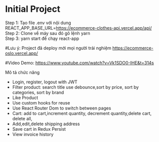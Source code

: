 # Initial Project
Step 1: Tạo file .env với nội dung REACT_APP_BASE_URL=https://ecommerce-clothes-api.vercel.app/api/ <br>
Step 2: Clone về máy sau đó gõ lệnh yarn <br>
Step 3: yarn start để chạy react-app

#Lưu ý: Project đã deploy mời mọi người trải nghiệm
https://ecommerce-oslo.vercel.app/

#Video Demo: https://www.youtube.com/watch?v=Vk1SDO0-IHE&t=314s


Mô tả chức năng
+ Login, register, logout with JWT
+ Filter product:  search title use debounce,sort by price, sort by categories, sort by brand
+ Like Product
+ Use custom hooks for reuse
+ Use React Router Dom to switch between pages
+ Cart: add to cart,increment quantity, decrement quantity,delete cart, delete all,
+ Add,edit,delete shipping address
+ Save cart in Redux Persist
+ View invoice history
